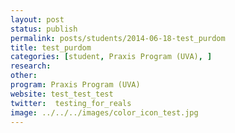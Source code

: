 ```yaml
---
layout: post
status: publish
permalink: posts/students/2014-06-18-test_purdom
title: test_purdom
categories: [student, Praxis Program (UVA), ]
research: 
other: 
program: Praxis Program (UVA)
website: test_test_test
twitter:  testing_for_reals
image: ../../../images/color_icon_test.jpg
---
```

   